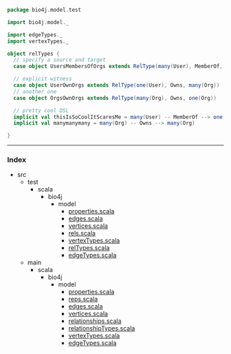 
```scala
package bio4j.model.test

import bio4j.model._

import edgeTypes._
import vertexTypes._

object relTypes {
  // specify a source and target
  case object UsersMembersOfOrgs extends RelType(many(User), MemberOf, many(Org))

  // explicit witness
  case object UserOwnOrgs extends RelType(one(User), Owns, many(Org))
  // another one
  case object OrgsOwnOrgs extends RelType(many(Org), Owns, one(Org))

  // pretty cool DSL
  implicit val thisIsSoCoolItScaresMe = many(User) -- MemberOf --> one(Org)
  implicit val manymanymany = many(Org) -- Owns --> many(Org)

}

```


------

### Index

+ src
  + test
    + scala
      + bio4j
        + model
          + [properties.scala][test/scala/bio4j/model/properties.scala]
          + [edges.scala][test/scala/bio4j/model/edges.scala]
          + [vertices.scala][test/scala/bio4j/model/vertices.scala]
          + [rels.scala][test/scala/bio4j/model/rels.scala]
          + [vertexTypes.scala][test/scala/bio4j/model/vertexTypes.scala]
          + [relTypes.scala][test/scala/bio4j/model/relTypes.scala]
          + [edgeTypes.scala][test/scala/bio4j/model/edgeTypes.scala]
  + main
    + scala
      + bio4j
        + model
          + [properties.scala][main/scala/bio4j/model/properties.scala]
          + [reps.scala][main/scala/bio4j/model/reps.scala]
          + [edges.scala][main/scala/bio4j/model/edges.scala]
          + [vertices.scala][main/scala/bio4j/model/vertices.scala]
          + [relationships.scala][main/scala/bio4j/model/relationships.scala]
          + [relationshipTypes.scala][main/scala/bio4j/model/relationshipTypes.scala]
          + [vertexTypes.scala][main/scala/bio4j/model/vertexTypes.scala]
          + [edgeTypes.scala][main/scala/bio4j/model/edgeTypes.scala]

[test/scala/bio4j/model/properties.scala]: properties.scala.md
[test/scala/bio4j/model/edges.scala]: edges.scala.md
[test/scala/bio4j/model/vertices.scala]: vertices.scala.md
[test/scala/bio4j/model/rels.scala]: rels.scala.md
[test/scala/bio4j/model/vertexTypes.scala]: vertexTypes.scala.md
[test/scala/bio4j/model/relTypes.scala]: relTypes.scala.md
[test/scala/bio4j/model/edgeTypes.scala]: edgeTypes.scala.md
[main/scala/bio4j/model/properties.scala]: ../../../../main/scala/bio4j/model/properties.scala.md
[main/scala/bio4j/model/reps.scala]: ../../../../main/scala/bio4j/model/reps.scala.md
[main/scala/bio4j/model/edges.scala]: ../../../../main/scala/bio4j/model/edges.scala.md
[main/scala/bio4j/model/vertices.scala]: ../../../../main/scala/bio4j/model/vertices.scala.md
[main/scala/bio4j/model/relationships.scala]: ../../../../main/scala/bio4j/model/relationships.scala.md
[main/scala/bio4j/model/relationshipTypes.scala]: ../../../../main/scala/bio4j/model/relationshipTypes.scala.md
[main/scala/bio4j/model/vertexTypes.scala]: ../../../../main/scala/bio4j/model/vertexTypes.scala.md
[main/scala/bio4j/model/edgeTypes.scala]: ../../../../main/scala/bio4j/model/edgeTypes.scala.md